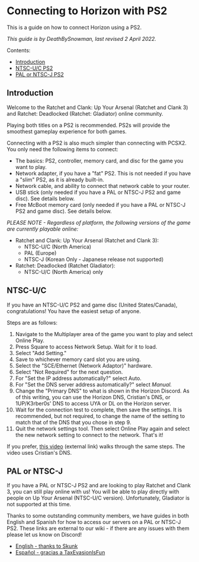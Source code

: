 # Connecting to Horizon with PS2

This is a guide on how to connect Horizon using a PS2.

_This guide is by DeathBySnowman, last revised 2 April 2022._

Contents:

- [Introduction](/getting-online/ps2/README.md#introduction)
- [NTSC-U/C PS2](/getting-online/ps2/README.md#NTSC-UC)
- [PAL or NTSC-J PS2](/getting-online/ps2/README.md#PAL-or-NTSC-J)

## Introduction

Welcome to the Ratchet and Clank: Up Your Arsenal (Ratchet and Clank 3) and Ratchet: Deadlocked (Ratchet: Gladiator) online community.

Playing both titles on a PS2 is recommended. PS2s will provide the smoothest gameplay experience for both games.

Connecting with a PS2 is also much simpler than connecting with PCSX2. You only need the following items to connect:
- The basics: PS2, controller, memory card, and disc for the game you want to play.
- Network adapter, if you have a "fat" PS2. This is not needed if you have a "slim" PS2, as it is already built-in.
- Network cable, and ability to connect that network cable to your router.
- USB stick (only needed if you have a PAL or NTSC-J PS2 and game disc). See details below.
- Free McBoot memory card (only needed if you have a PAL or NTSC-J PS2 and game disc). See details below.

_PLEASE NOTE - Regardless of platform, the following versions of the game are currently playable online:_
- Ratchet and Clank: Up Your Arsenal (Ratchet and Clank 3):
  - NTSC-U/C (North America)
  - PAL (Europe)
  - NTSC-J (Korean Only - Japanese release not supported)
- Ratchet: Deadlocked (Ratchet Gladiator):
  - NTSC-U/C (North America) only


## NTSC-U/C

If you have an NTSC-U/C PS2 and game disc (United States/Canada), congratulations! You have the easiest setup of anyone.

Steps are as follows:
1. Navigate to the Multiplayer area of the game you want to play and select Online Play.
2. Press Square to access Network Setup. Wait for it to load.
3. Select "Add Setting."
4. Save to whichever memory card slot you are using.
5. Select the "SCE/Ethernet (Network Adaptor)" hardware.
6. Select "Not Required" for the next question.
7. For "Set the IP address automatically?" select Auto.
8. For "Set the DNS server address automatically?" select _Manual._
9. Change the "Primary DNS" to what is shown in the Horizon Discord. As of this writing, you can use the Horizon DNS, Cristian's DNS, or 1UP/K3rber0s' DNS to access UYA or DL on the Horizon server.
10. Wait for the connection test to complete, then save the settings. It is recommended, but not required, to change the name of the setting to match that of the DNS that you chose in step 9.
11. Quit the network settings tool. Then select Online Play again and select the new network setting to connect to the network. That's it!

If you prefer, [this video](https://www.youtube.com/watch?v=bE66gzgi6mk&t=671s) (external link) walks through the same steps. The video uses Cristian's DNS.


## PAL or NTSC-J

If you have a PAL or NTSC-J PS2 and are looking to play Ratchet and Clank 3, you can still play online with us! You will be able to play directly with people on Up Your Arsenal (NTSC-U/C version). Unfortunately, Gladiator is not supported at this time.

Thanks to some outstanding community members, we have guides in both English and Spanish for how to access our servers on a PAL or NTSC-J PS2. These links are external to our wiki - if there are any issues with them please let us know on Discord!
- [English - thanks to Skunk](https://docs.google.com/document/d/1jAF87A5NoRKrZr333MPjoB4VhHVBlVZUVFXnsSf8wkw/view)
- [Español - gracias a TaxEvasionIsFun](https://docs.google.com/document/d/1-Nn91KYuJ2cDUKOhCcN-2zBaem1v-PUNPSyupaaHa1g/view)
